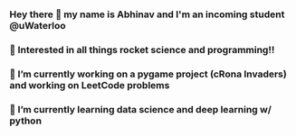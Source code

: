 ### Hey there 👋 my name is Abhinav and I'm an incoming student @uWaterloo
### 🚀 Interested in all things rocket science and programming!! 
### 🔭 I’m currently working on a pygame project (cRona Invaders) and working on LeetCode problems
### 🌱 I’m currently learning data science and deep learning w/ python


<!--
**AbhiByte/AbhiByte** is a ✨ _special_ ✨ repository because its `README.md` (this file) appears on your GitHub profile.

Here are some ideas to get you started:

- 🔭 I’m currently working on ...
- 🌱 I’m currently learning ...
- 👯 I’m looking to collaborate on ...
- 🤔 I’m looking for help with ...
- 💬 Ask me about ...
- 📫 How to reach me: ...
- 😄 Pronouns: ...
-  Fun fact: ...
-->
